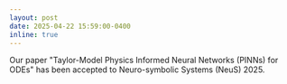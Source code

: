 ```yaml
---
layout: post
date: 2025-04-22 15:59:00-0400
inline: true
---
```


Our paper "Taylor-Model Physics Informed Neural Networks (PINNs) for ODEs" has been accepted to Neuro-symbolic Systems (NeuS) 2025.
